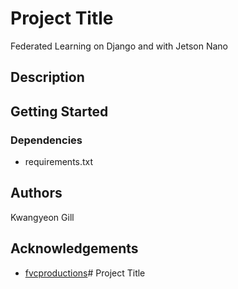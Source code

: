 # Project Title

Federated Learning on Django and with Jetson Nano

## Description

## Getting Started

### Dependencies

* requirements.txt


## Authors
Kwangyeon Gill

## Acknowledgements
* [fvcproductions](https://gist.github.com/fvcproductions/1bfc2d4aecb01a834b46)# Project Title


```
